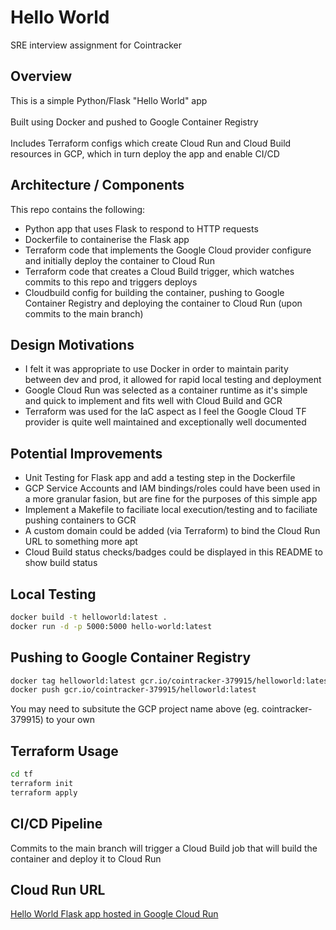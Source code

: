 # Hello World 

SRE interview assignment for Cointracker

## Overview

This is a simple Python/Flask "Hello World" app <br />
<br>
Built using Docker and pushed to Google Container Registry<br />
<br>
Includes Terraform configs which create Cloud Run and Cloud Build resources in GCP, which in turn deploy the app and enable CI/CD<br />

## Architecture / Components 

This repo contains the following:

* Python app that uses Flask to respond to HTTP requests 
* Dockerfile to containerise the Flask app
* Terraform code that implements the Google Cloud provider configure and initially deploy the container to Cloud Run 
* Terraform code that creates a Cloud Build trigger, which watches commits to this repo and triggers deploys 
* Cloudbuild config for building the container, pushing to Google Container Registry and deploying the container to Cloud Run (upon commits to the main branch)


## Design Motivations

* I felt it was appropriate to use Docker in order to maintain parity between dev and prod, it allowed for rapid local testing and deployment <br />
* Google Cloud Run was selected as a container runtime as it's simple and quick to implement and fits well with Cloud Build and GCR <br />
* Terraform was used for the IaC aspect as I feel the Google Cloud TF provider is quite well maintained and exceptionally well documented

## Potential Improvements
 
* Unit Testing for Flask app and add a testing step in the Dockerfile 
* GCP Service Accounts and IAM bindings/roles could have been used in a more granular fasion, but are fine for the purposes of this simple app
* Implement a Makefile to faciliate local execution/testing and to faciliate pushing containers to GCR
* A custom domain could be added (via Terraform) to bind the Cloud Run URL to something more apt
* Cloud Build status checks/badges could be displayed in this README to show build status

## Local Testing

```bash
docker build -t helloworld:latest . 
docker run -d -p 5000:5000 hello-world:latest
```

## Pushing to Google Container Registry

```bash
docker tag helloworld:latest gcr.io/cointracker-379915/helloworld:latest
docker push gcr.io/cointracker-379915/helloworld:latest
```

You may need to subsitute the GCP project name above (eg. cointracker-379915) to your own

## Terraform Usage

```bash
cd tf
terraform init
terraform apply
```


## CI/CD Pipeline

Commits to the main branch will trigger a Cloud Build job that will build the container and deploy it to Cloud Run


## Cloud Run URL
[Hello World Flask app hosted in Google Cloud Run](https://helloworld-h6kixuyrhq-uc.a.run.app)





